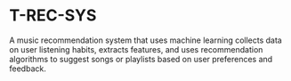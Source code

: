 # T-REC-SYS
A music recommendation system that uses machine learning collects data on user listening habits, extracts features, and uses recommendation algorithms to suggest songs or playlists based on user preferences and feedback.
